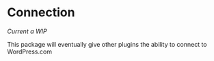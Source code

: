 # Connection

*Current a WIP*

This package will eventually give other plugins the ability to connect to WordPress.com
